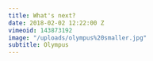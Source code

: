 ```yaml
---
title: What's next?
date: 2018-02-02 12:22:00 Z
vimeoid: 143873192
image: "/uploads/olympus%20smaller.jpg"
subtitle: Olympus
---
```


